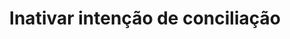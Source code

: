 ---
title: Inativar intenção de conciliação
api:
  file: Conciliação.json
  operationId: delete_reconciliation-v1-pix-any-bank-intention
hidden: false
---